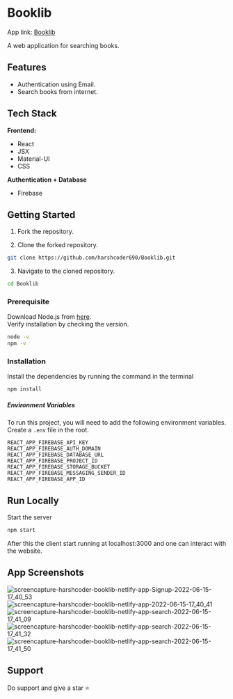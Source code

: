 # Booklib

App link: [Booklib](https://harshcoder-booklib.netlify.app/)

A web application for searching books.

## Features

- Authentication using Email.
- Search books from internet.

## Tech Stack 

**Frontend:**
- React
- JSX
- Material-UI
- CSS

**Authentication + Database**
- Firebase

## Getting Started

1. Fork the repository.
 
2. Clone the forked repository.
```bash
git clone https://github.com/harshcoder690/Booklib.git
```

3. Navigate to the cloned repository.
```bash
cd Booklib
```

### Prerequisite

Download Node.js from [here](https://nodejs.org/en/download/).
<br>
Verify installation by checking the version.
```bash
node -v
npm -v
```

### Installation

Install the dependencies by running the command in the terminal
```bash
npm install
```

##### Environment Variables

To run this project, you will need to add the following environment variables. Create a ```.env``` file in the root.

`REACT_APP_FIREBASE_API_KEY`<br>
`REACT_APP_FIREBASE_AUTH_DOMAIN`<br>
`REACT_APP_FIREBASE_DATABASE_URL`<br>
`REACT_APP_FIREBASE_PROJECT_ID`<br>
`REACT_APP_FIREBASE_STORAGE_BUCKET`<br>
`REACT_APP_FIREBASE_MESSAGING_SENDER_ID`<br>
`REACT_APP_FIREBASE_APP_ID`<br>

## Run Locally

Start the server
```bash
npm start
```

After this the client start running at localhost:3000 and one can interact with the website.

## App Screenshots

![screencapture-harshcoder-booklib-netlify-app-Signup-2022-06-15-17_40_53](https://user-images.githubusercontent.com/71275600/173824082-0113c9bb-8ed7-411c-adc7-77380dfdc52c.png)
![screencapture-harshcoder-booklib-netlify-app-2022-06-15-17_40_41](https://user-images.githubusercontent.com/71275600/173824093-f764bf56-a416-4171-a43d-8a9429ba14a0.png)
![screencapture-harshcoder-booklib-netlify-app-search-2022-06-15-17_41_09](https://user-images.githubusercontent.com/71275600/173824107-a695c996-54e8-4b27-b8ef-1ff364787677.png)
![screencapture-harshcoder-booklib-netlify-app-search-2022-06-15-17_41_32](https://user-images.githubusercontent.com/71275600/173824122-599c4f4d-effb-4e9a-b823-e74aa1fbb90b.png)
![screencapture-harshcoder-booklib-netlify-app-search-2022-06-15-17_41_50](https://user-images.githubusercontent.com/71275600/173824131-9d4f3ec8-28cb-4420-890d-fb4c365e37a9.png)

## Support

Do support and give a star :star:

